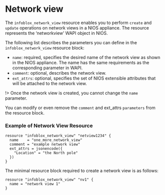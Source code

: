 # Network view

The `infoblox_network_view` resource enables you to perform `create` and
`update` operations on network views in a NIOS appliance.
The resource represents the ‘networkview’ WAPI object in NIOS.

The following list describes the parameters you can define in the `infoblox_network_view` resource block:

* `name`: required, specifies the desired name of the network view as shown in the NIOS appliance. The name has the same requirements as the corresponding parameter in WAPI.
* `comment`: optional, describes the network view.
* `ext_attrs`: optional, specifies the set of NIOS extensible attributes that will be attached to the network view.

!>  Once the network view is created, you cannot change the `name` parameter.

You can modify or even remove the `comment` and ext_attrs `parameters` from
the resource block.

### Example of Network View Resource

```hcl
resource "infoblox_network_view" "netview1234" {
  name    = "one_more_network_view"
  comment = "example network view"
  ext_attrs = jsonencode({
    "Location" = "the North pole"
  })
}
```

The minimal resource block required to create a network view is as follows:

```hcl
resource "infoblox_network_view" "nv1" {
  name = "network view 1"
}
```
